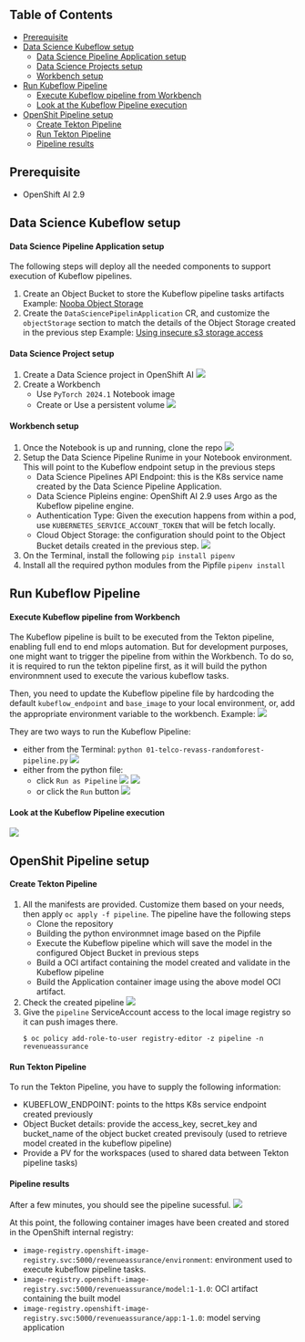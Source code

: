 ## Table of Contents

- [Prerequisite](#prerequisite)
- [Data Science Kubeflow setup](#data-science-kubeflow-setup)
  - [Data Science Pipeline Application setup](#data-science-pipeline-application-setup)
  - [Data Science Projects setup](#data-science-project-setup)
  - [Workbench setup](#workbench-setup)
- [Run Kubeflow Pipeline](#run-kubeflow-pipeline)
  - [Execute Kubeflow pipeline from Workbench](#execute-kubeflow-pipeline-from-workbench)
  - [Look at the Kubeflow Pipeline execution](#look-at-the-kubeflow-pipeline-execution)
- [OpenShit Pipeline setup](#openshit-pipeline-setup)
  - [Create Tekton Pipeline](#create-tekton-pipeline)
  - [Run Tekton Pipeline](#run-tekton-pipeline)
  - [Pipeline results](#pipeline-results)

## Prerequisite
- OpenShift AI 2.9

## Data Science Kubeflow setup

#### Data Science Pipeline Application setup

The following steps will deploy all the needed components to support execution of Kubeflow pipelines.

1. Create an Object Bucket to store the Kubeflow pipeline tasks artifacts
    Example: [Nooba Object Storage](pipeline/dspa-obc.yaml)
2. Create the `DataSciencePipelinApplication` CR, and customize the `objectStorage` section to match the details of the Object Storage created in the previous step
    Example: [Using insecure s3 storage access](pipeline/dspa.yaml)

#### Data Science Project setup

1. Create a Data Science project in OpenShift AI
    ![](assets/create-data-science-project.png)
2. Create a Workbench
    - Use `PyTorch 2024.1` Notebook image
    - Create or Use a persistent volume
    ![](assets/workbench.png)

#### Workbench setup

1. Once the Notebook is up and running, clone the repo
    ![](assets/jupyter-notebook-clone-repo.png)
2. Setup the Data Science Pipeline Runime in your Notebook environment. This will point to the Kubeflow endpoint setup in the previous steps
    - Data Science Pipelines API Endpoint: this is the K8s service name created by the Data Science Pipeline Application.
    - Data Science Pipleins engine: OpenShift AI 2.9 uses Argo as the Kubeflow pipeline engine.
    - Authentication Type: Given the execution happens from within a pod, use `KUBERNETES_SERVICE_ACCOUNT_TOKEN` that will be fetch locally.
    - Cloud Object Storage: the configuration should point to the Object Bucket details created in the previous step.
    ![](assets/data-science-pipeline-runtime-config.png)
4. On the Terminal, install the following
    `pip install pipenv`
5. Install all the required python modules from the Pipfile
    `pipenv install`

## Run Kubeflow Pipeline

#### Execute Kubeflow pipeline from Workbench

The Kubeflow pipeline is built to be executed from the Tekton pipeline, enabling full end to end mlops automation. But for development purposes, one might want to trigger the pipeline from within the Workbench.
To do so, it is required to run the tekton pipeline first, as it will build the python environmnent used to execute the various kubeflow tasks.

Then, you need to update the Kubeflow pipeline file by hardcoding the default `kubeflow_endpoint` and `base_image` to your local environment, or, add the appropriate environment variable to the workbench.
Example: ![](assets/kubeflow-local-dev.png)

They are two ways to run the Kubeflow Pipeline:
- either from the Terminal: `python 01-telco-revass-randomforest-pipeline.py`
![](assets/kubeflow-local-terminal.png)
- either from the python file:
    - click `Run as Pipeline` ![](assets/kubeflow-run-as-pipeline.png) ![](assets/kubeflow-run-as-pipeline-log.png)
    - or click the `Run` button ![](assets/kubeflow-run-button.png)

#### Look at the Kubeflow Pipeline execution

![](assets/kubeflow-pipeline-run.png)

## OpenShit Pipeline setup

#### Create Tekton Pipeline

1. All the manifests are provided. Customize them based on your needs, then apply `oc apply -f pipeline`. The pipeline have the following steps
    - Clone the repository
    - Building the python environmnet image based on the Pipfile
    - Execute the Kubeflow pipeline which will save the model in the configured Object Bucket in previous steps
    - Build a OCI artifact containing the model created and validate in the Kubeflow pipeline
    - Build the Application container image using the above model OCI artifact.
2. Check the created pipeline
    ![](assets/tekton-pipeline.png)
3. Give the `pipeline` ServiceAccount access to the local image registry so it can push images there.
    ```
    $ oc policy add-role-to-user registry-editor -z pipeline -n revenueassurance
    ```

#### Run Tekton Pipeline
To run the Tekton Pipeline, you have to supply the following information:
- KUBEFLOW_ENDPOINT: points to the https K8s service endpoint created previously
- Object Bucket details: provide the access_key, secret_key and bucket_name of the object bucket created previsouly (used to retrieve model created in the kubeflow pipeline)
- Provide a PV for the workspaces (used to shared data between Tekton pipeline tasks)

#### Pipeline results

After a few minutes, you should see the pipeline sucessful.
![](assets/tekton-pipeline-success.png)

At this point, the following container images have been created and stored in the OpenShift internal registry:
- `image-registry.openshift-image-registry.svc:5000/revenueassurance/environment`: environment used to execute kubeflow pipeline tasks.
- `image-registry.openshift-image-registry.svc:5000/revenueassurance/model:1-1.0`: OCI artifact containing the built model
- `image-registry.openshift-image-registry.svc:5000/revenueassurance/app:1-1.0`: model serving application